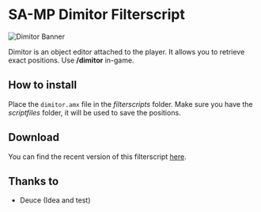 # SA-MP Dimitor Filterscript

![Dimitor Banner](https://i.imgur.com/r3irreg.jpg)

Dimitor is an object editor attached to the player. It allows you to retrieve exact positions. Use **/dimitor** in-game.

How to install
-----------------

Place the `dimitor.amx` file in the *filterscripts* folder. 
Make sure you have the *scriptfiles* folder, it will be used to save the positions.

Download
-----------

You can find the recent version of this filterscript [here](https://github.com/Heaaven/Dimitor/releases).

Thanks to
------------

- Deuce (Idea and test)
